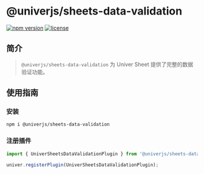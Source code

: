 # @univerjs/sheets-data-validation

[![npm version](https://img.shields.io/npm/v/@univerjs/sheets-data-validation)](https://npmjs.org/packages/@univerjs/sheets-data-validation)
[![license](https://img.shields.io/npm/l/@univerjs/sheets-data-validation)](https://img.shields.io/npm/l/@univerjs/sheets-data-validation)


## 简介

> `@univerjs/sheets-data-validation` 为 Univer Sheet 提供了完整的数据验证功能。

## 使用指南

### 安装

```shell
npm i @univerjs/sheets-data-validation
```

### 注册插件

```typescript
import { UniverSheetsDataValidationPlugin } from '@univerjs/sheets-data-validation';

univer.registerPlugin(UniverSheetsDataValidationPlugin);
```